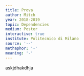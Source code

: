 ```yaml
---
title: Prova
author: Mitch
year: 2018-2019
topic: Dependencies
medium: Poster
interactive: true
institute: Politecnico di Milano
source: '--'
methaphor: '-'
meaning: '-'
---
```

askjdhakdhja
